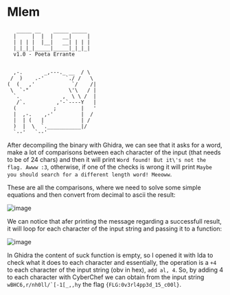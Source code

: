 # Mlem

```
   _____ __    _____ _____
  |     |  |  |   __|     |
  | | | |  |__|   __| | | |
  |_|_|_|_____|_____|_|_|_|
  v1.0 - Poeta Errante


  ,-.       _,---._ __  / \
 /  )    .-'       `./ /   \
(  (   ,'            `/    /|
 \  `-"             \'\   / |
  `.              ,  \ \ /  |
   /`.          ,'-`----Y   |
  (            ;        |   '
  |  ,-.    ,-'         |  /
  |  | (   |            | /
  )  |  \  `.___________|/
  `--'   `--'
```

After decompiling the binary with Ghidra, we can see that it asks for a word, make a lot of comparisons between each character of the input (that needs to be of 24 chars) and then it will print `Word found! But it\'s not the flag. Awww :3`, otherwise, if one of the checks is wrong it will print `Maybe you should search for a different length word! Meeoww`.

These are all the comparisons, where we need to solve some simple equations and then convert from decimal to ascii the result:

![image](https://user-images.githubusercontent.com/32301476/196969648-23700899-d9ed-4af8-b9c8-7fb0a8c41261.png)

We can notice that afer printing the message regarding a successfull result, it will loop for each character of the input string and passing it to a function:

![image](https://user-images.githubusercontent.com/32301476/196969883-bfa6f3ee-a1c9-4725-8bce-fd2db34b5b9a.png)

In Ghidra the content of suck function is empty, so I opened it with Ida to check what it does to each character and essentially, the operation is a `+4` to each character of the input string (obv in hex), `add al, 4`.
So, by adding 4 to each character with CyberChef we can obtain from the input string ``wBHC6,r/nh0ll/`[-1[_,,hy`` the flag `{FLG:0v3rl4pp3d_15_c00l}`.
